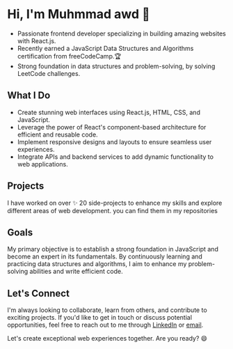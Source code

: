 # Hi, I'm Muhmmad awd 👋

- Passionate frontend developer specializing in building amazing websites with React.js.
- Recently earned a JavaScript Data Structures and Algorithms certification from freeCodeCamp.🏆
- Strong foundation in data structures and problem-solving, by solving LeetCode challenges.

## What I Do

- Create stunning web interfaces using React.js, HTML, CSS, and JavaScript.
- Leverage the power of React's component-based architecture for efficient and reusable code.
- Implement responsive designs and layouts to ensure seamless user experiences.
- Integrate APIs and backend services to add dynamic functionality to web applications.

## Projects

I have worked on over ✨ 20 side-projects to enhance my skills and explore different areas of web development. you can find them in my repositories 

## Goals

My primary objective is to establish a strong foundation in JavaScript and become an expert in its fundamentals. By continuously learning and practicing data structures and algorithms, I aim to enhance my problem-solving abilities and write efficient code.

## Let's Connect

I'm always looking to collaborate, learn from others, and contribute to exciting projects. If you'd like to get in touch or discuss potential opportunities, feel free to reach out to me through [LinkedIn](https://www.linkedin.com/in/muhmmadawd/) or [email](muhmmad.awd@gmail.com).

Let's create exceptional web experiences together. Are you ready? 😄
